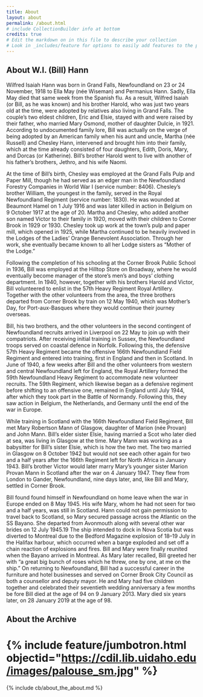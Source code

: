 ```yaml
---
title: About
layout: about
permalink: /about.html
# include CollectionBuilder info at bottom
credits: true
# Edit the markdown on in this file to describe your collection
# Look in _includes/feature for options to easily add features to the page
---
```


## About W.I. (Bill) Hann

Wilfred Isaiah Hann was born in Grand Falls, Newfoundland on 23 or 24 November, 1918 to Ella May (née Wiseman) and Permanius Hann. Sadly, Ella May died that same week from the Spanish flu. As a result, Wilfred Isaiah (or Bill, as he was known) and his brother Harold, who was just two years old at the time, were adopted by relatives also living in Grand Falls. The couple’s two eldest children, Eric and Elsie, stayed with and were raised by their father, who married Mary Osmond, mother of daughter Dulcie, in 1921. According to undocumented family lore, Bill was actually on the verge of being adopted by an American family when his aunt and uncle, Martha (née Russell) and Chesley Hann, intervened and brought him into their family, which at the time already consisted of four daughters, Edith, Doris, Mary, and Dorcas (or Katherine). Bill’s brother Harold went to live with another of his father’s brothers, Jethro, and his wife Naomi.

At the time of Bill’s birth, Chesley was employed at the Grand Falls Pulp and Paper Mill, though he had served as an edger man in the Newfoundland Forestry Companies in World War I (service number: 8406). Chesley’s brother William, the youngest in the family, served in the Royal Newfoundland Regiment (service number: 1830). He was wounded at Beaumont Hamel on 1 July 1916 and was later killed in action in Belgium on 9 October 1917 at the age of 20. Martha and Chesley, who added another son named Victor to their family in 1920, moved with their children to Corner Brook in 1929 or 1930. Chesley took up work at the town’s pulp and paper mill, which opened in 1925, while Martha continued to be heavily involved in the Lodges of the Ladies’ Orange Benevolent Association. Through her work, she eventually became known to all her Lodge sisters as “Mother of the Lodge.”

Following the completion of his schooling at the Corner Brook Public School in 1936, Bill was employed at the Hilltop Store on Broadway, where he would eventually become manager of the store’s men’s and boys’ clothing department. In 1940, however, together with his brothers Harold and Victor, Bill volunteered to enlist in the 57th Heavy Regiment Royal Artillery. Together with the other volunteers from the area, the three brothers departed from Corner Brook by train on 12 May 1940, which was Mother’s Day, for Port-aux-Basques where they would continue their journey overseas.

Bill, his two brothers, and the other volunteers in the second contingent of Newfoundland recruits arrived in Liverpool on 22 May to join up with their compatriots. After receiving initial training in Sussex, the Newfoundland troops served on coastal defence in Norfolk. Following this, the defensive 57th Heavy Regiment became the offensive 166th Newfoundland Field Regiment and entered into training, first in England and then in Scotland. In June of 1940, a few weeks after Bill and the other volunteers from western and central Newfoundland left for England, the Royal Artillery formed the 59th Newfoundland Heavy Regiment to accommodate new volunteer recruits. The 59th Regiment, which likewise began as a defensive regiment before shifting to an offensive one, remained in England until July 1944, after which they took part in the Battle of Normandy. Following this, they saw action in Belgium, the Netherlands, and Germany until the end of the war in Europe.

While training in Scotland with the 166th Newfoundland Field Regiment, Bill met Mary Robertson Mann of Glasgow, daughter of Marion (née Provan) and John Mann. Bill’s elder sister Elsie, having married a Scot who later died at sea, was living in Glasgow at the time. Mary Mann was working as a babysitter for Bill’s sister Elsie, which is how the two met. The two married in Glasgow on 8 October 1942 but would not see each other again for two and a half years after the 166th Regiment left for North Africa in January 1943. Bill’s brother Victor would later marry Mary’s younger sister Marion Provan Mann in Scotland after the war on 4 January 1947. They flew from London to Gander, Newfoundland, nine days later, and, like Bill and Mary, settled in Corner Brook.

Bill found found himself in Newfoundland on home leave when the war in Europe ended on 8 May 1945. His wife Mary, whom he had not seen for two and a half years, was still in Scotland. Hann could not gain permission to travel back to Scotland, so Mary secured passage across the Atlantic on the SS Bayano. She departed from Avonmouth along with several other war brides on 12 July 1945.19 The ship intended to dock in Nova Scotia but was diverted to Montreal due to the Bedford Magazine explosion of 18–19 July in the Halifax harbour, which occurred when a barge exploded and set off a chain reaction of explosions and fires. Bill and Mary were finally reunited when the Bayano arrived in Montreal. As Mary later recalled, Bill greeted her with “a great big bunch of roses which he threw, one by one, at me on the ship.” On returning to Newfoundland, Bill had a successful career in the furniture and hotel businesses and served on Corner Brook City Council as both a counsellor and deputy mayor. He and Mary had five children together and celebrated their seventieth wedding anniversary a few months be fore Bill died at the age of 94 on 9 January 2013. Mary died six years later, on 28 January 2019 at the age of 98.

## About the Archive

# {% include feature/jumbotron.html objectid="https://cdil.lib.uidaho.edu/images/palouse_sm.jpg" %} 


<!-- IMPORTANT!!! DELETE this comment and the include below when you are finished editing this page for your collection. The include below introduces about page features. They will show up on your collection's about page until you delete it.  -->
{% include cb/about_the_about.md %} 
